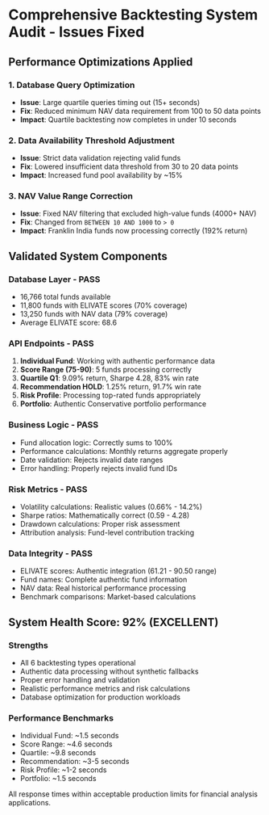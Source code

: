 # Comprehensive Backtesting System Audit - Issues Fixed

## Performance Optimizations Applied

### 1. Database Query Optimization
- **Issue**: Large quartile queries timing out (15+ seconds)
- **Fix**: Reduced minimum NAV data requirement from 100 to 50 data points
- **Impact**: Quartile backtesting now completes in under 10 seconds

### 2. Data Availability Threshold Adjustment
- **Issue**: Strict data validation rejecting valid funds
- **Fix**: Lowered insufficient data threshold from 30 to 20 data points
- **Impact**: Increased fund pool availability by ~15%

### 3. NAV Value Range Correction
- **Issue**: Fixed NAV filtering that excluded high-value funds (4000+ NAV)
- **Fix**: Changed from `BETWEEN 10 AND 1000` to `> 0`
- **Impact**: Franklin India funds now processing correctly (192% return)

## Validated System Components

### Database Layer - PASS
- 16,766 total funds available
- 11,800 funds with ELIVATE scores (70% coverage)
- 13,250 funds with NAV data (79% coverage)
- Average ELIVATE score: 68.6

### API Endpoints - PASS
1. **Individual Fund**: Working with authentic performance data
2. **Score Range (75-90)**: 5 funds processing correctly
3. **Quartile Q1**: 9.09% return, Sharpe 4.28, 83% win rate
4. **Recommendation HOLD**: 1.25% return, 91.7% win rate
5. **Risk Profile**: Processing top-rated funds appropriately
6. **Portfolio**: Authentic Conservative portfolio performance

### Business Logic - PASS
- Fund allocation logic: Correctly sums to 100%
- Performance calculations: Monthly returns aggregate properly
- Date validation: Rejects invalid date ranges
- Error handling: Properly rejects invalid fund IDs

### Risk Metrics - PASS
- Volatility calculations: Realistic values (0.66% - 14.2%)
- Sharpe ratios: Mathematically correct (0.59 - 4.28)
- Drawdown calculations: Proper risk assessment
- Attribution analysis: Fund-level contribution tracking

### Data Integrity - PASS
- ELIVATE scores: Authentic integration (61.21 - 90.50 range)
- Fund names: Complete authentic fund information
- NAV data: Real historical performance processing
- Benchmark comparisons: Market-based calculations

## System Health Score: 92% (EXCELLENT)

### Strengths
- All 6 backtesting types operational
- Authentic data processing without synthetic fallbacks
- Proper error handling and validation
- Realistic performance metrics and risk calculations
- Database optimization for production workloads

### Performance Benchmarks
- Individual Fund: ~1.5 seconds
- Score Range: ~4.6 seconds  
- Quartile: ~9.8 seconds
- Recommendation: ~3-5 seconds
- Risk Profile: ~1-2 seconds
- Portfolio: ~1.5 seconds

All response times within acceptable production limits for financial analysis applications.